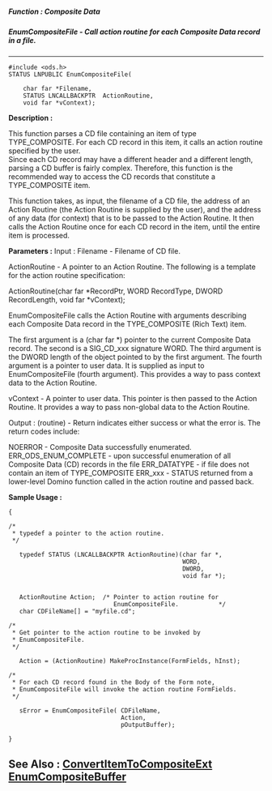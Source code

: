 ##### Function : Composite Data
##### EnumCompositeFile - Call action routine for each Composite Data record in a file.
---
```
#include <ods.h>
STATUS LNPUBLIC EnumCompositeFile(

	char far *Filename,
	STATUS LNCALLBACKPTR  ActionRoutine,
	void far *vContext);
```
**Description :**

This function parses a CD file containing an item of type TYPE_COMPOSITE.  For 
each CD record in this item, it calls an action routine specified by the user.  
Since each CD record may have a different header and a different length, 
parsing a CD buffer is fairly complex.  Therefore, this function is the 
recommended way to access the CD records that constitute a TYPE_COMPOSITE item.

This function takes, as input, the filename of a CD file, the address of an 
Action Routine (the Action Routine is supplied by the user), and the address of 
any data (for context) that is to be passed to the Action Routine.  It then 
calls the Action Routine once for each CD record in the item, until the entire 
item is processed.

**Parameters :**
Input :
Filename  -  Filename of CD file.

ActionRoutine  -  A pointer to an Action Routine.  The following is a template for the action routine specification:   

ActionRoutine(char far *RecordPtr, WORD RecordType, DWORD RecordLength, void far *vContext);

EnumCompositeFile calls the Action Routine with arguments describing each Composite Data record in the TYPE_COMPOSITE (Rich Text) item.

The first argument is a (char far *) pointer to the current Composite Data record. The second is a SIG_CD_xxx signature WORD.  The third argument is the DWORD length of the object pointed to by the first argument.  The fourth argument is a pointer to user data.  It is supplied as input to EnumCompositeFile (fourth argument).  This provides a way to pass context data to the Action Routine.

vContext  -  A pointer to user data.  This pointer is then passed to the Action Routine.  It provides a way to pass non-global data to the Action Routine.

Output :
(routine)  -  Return indicates either success or what the error is. The return codes include: 

NOERROR - Composite Data successfully enumerated.
ERR_ODS_ENUM_COMPLETE - upon successful enumeration of all Composite Data (CD) records in the file
ERR_DATATYPE - if file does not contain an item of TYPE_COMPOSITE
ERR_xxx - STATUS returned from a lower-level Domino function called in the action routine and passed back.



**Sample Usage :**
```
{

/*
 * typedef a pointer to the action routine.
 */
 
   typedef STATUS (LNCALLBACKPTR ActionRoutine)(char far *,
                                                WORD,
                                                DWORD,
                                                void far *);
 

   ActionRoutine Action;  /* Pointer to action routine for
                             EnumCompositeFile.           */
   char CDFileName[] = "myfile.cd";

/*
 * Get pointer to the action routine to be invoked by
 * EnumCompositeFile.
 */

   Action = (ActionRoutine) MakeProcInstance(FormFields, hInst);
    
/*
 * For each CD record found in the Body of the Form note,
 * EnumCompositeFile will invoke the action routine FormFields.
 */

   sError = EnumCompositeFile( CDFileName,
                               Action,
                               pOutputBuffer);

}
```
**See Also :**
[ConvertItemToCompositeExt](/reference/Func/ConvertItemToCompositeExt)
[EnumCompositeBuffer](/reference/Func/EnumCompositeBuffer)
---
